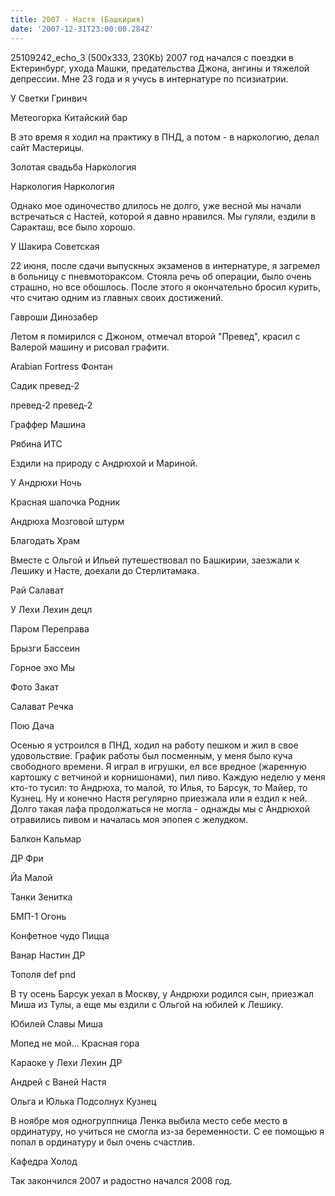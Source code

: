 ```yaml
---
title: 2007 - Настя (Башкирия)
date: '2007-12-31T23:00:00.284Z'
---
```


25109242_echo_3 (500x333, 230Kb)
2007 год начался с поездки в Ектеринбург, ухода Машки, предательства Джона, ангины и тяжелой депрессии.
Мне 23 года и я учусь в интернатуре по псизиатрии.

У Светки Гринвич

Метеогорка Китайский бар

В это время я ходил на практику в ПНД, а потом - в наркологию, делал сайт Мастерицы.

Золотая свадьба Наркология

Наркология Наркология

Однако мое одиночество длилось не долго, уже весной мы начали встречаться с Настей, которой я давно нравился. Мы гуляли, ездили в Саракташ, все было хорошо.

У Шакира Советская

22 июня, после сдачи выпускных экзаменов в интернатуре, я загремел в больницу с пневмотораксом. Стояла речь об операции, было очень страшно, но все обошлось. После этого я окончательно бросил курить, что считаю одним из главных своих достижений.

Гавроши Динозабер

Летом я помирился с Джоном, отмечал второй "Превед", красил с Валерой машину и рисовал графити.

Arabian Fortress Фонтан

Садик превед-2

превед-2 превед-2

Граффер Машина

Рябина  ИТС

Ездили на природу с Андрюхой и Мариной.

У Андрюхи Ночь

Красная шапочка Родник

Андрюха Мозговой штурм

Благодать Храм

Вместе с Ольгой и Ильей путешествовал по Башкирии, заезжали к Лешику и Насте, доехали до Стерлитамака. 

Рай Салават 

У Лехи Лехин децл

Паром Переправа

Брызги Бассеин

Горное эхо Мы

Фото Закат

Салават Речка

Пою Дача

Осенью я устроился в ПНД, ходил на работу пешком и жил в свое удовольствие. График работы был посменным, у меня было куча свободного времени. Я играл в игрушки, ел все вредное (жаренную картошку с ветчиной и корнишонами),  пил пиво. Каждую неделю у меня кто-то тусил: то Андрюха, то малой, то Илья, то Барсук, то Майер, то Кузнец. Ну и конечно Настя регулярно приезжала или я ездил к ней. Долго такая лафа продолжаться не могла - однажды мы с Андрюхой отравились пивом и началась моя эпопея с желудком.

Балкон Кальмар

ДР Фри

Йа Малой

Танки Зенитка

БМП-1 Огонь

Конфетное чудо Пицца

Ванар Настин ДР

Тополя def pnd

В ту осень Барсук уехал в Москву, у Андрюхи родился сын, приезжал Миша из Тулы, а еще мы ездили с Ольгой на юбилей к Лешику.

Юбилей Славы Миша

Мопед не мой... Красная гора

Караоке у Лехи Лехин ДР

Андрей с Ваней Настя

Ольга и Юлька Подсолнух Кузнец

В ноябре моя одногруппница Ленка выбила место себе место в ординатуру, но учиться не смогла из-за беременности. С ее помощью я попал в ординатуру и был очень счастлив. 

Кафедра Холод

Так закончился 2007 и радостно начался 2008 год.